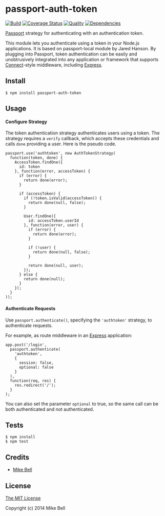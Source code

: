 # passport-auth-token

[![Build](https://travis-ci.org/mbell8903/passport-auth-token.png)](https://travis-ci.org/mbell8903/passport-auth-token)
[![Coverage Status](https://coveralls.io/repos/mbell8903/passport-auth-token/badge.png)](https://coveralls.io/r/mbell8903/passport-auth-token)
[![Quality](https://codeclimate.com/github/mbell8903/passport-auth-token.png)](https://codeclimate.com/github/mbell8903/passport-auth-token)
[![Dependencies](https://david-dm.org/mbell8903/passport-auth-token.png)](https://david-dm.org/mbell8903/passport-auth-token)


[Passport](http://passportjs.org/) strategy for authenticating with an authentication token.

This module lets you authenticate using a token in your Node.js
applications. It is based on passport-local module by Jared Hanson.
By plugging into Passport, token authentication can be easily and
unobtrusively integrated into any application or framework that supports
[Connect](http://www.senchalabs.org/connect/)-style middleware, including
[Express](http://expressjs.com/).

## Install

    $ npm install passport-auth-token

## Usage

#### Configure Strategy

The token authentication strategy authenticates users using a token.
The strategy requires a `verify` callback, which accepts these
credentials and calls `done` providing a user.
Here is the pseudo code.

    passport.use('authtoken', new AuthTokenStrategy(
      function(token, done) {
        AccessToken.findOne({
          id: token
        }, function(error, accessToken) {
          if (error) {
            return done(error);
          }

          if (accessToken) {
            if (!token.isValid(accessToken)) {
              return done(null, false);
            }

            User.findOne({
              id: accessToken.userId
            }, function(error, user) {
              if (error) {
                return done(error);
              }

              if (!user) {
                return done(null, false);
              }

              return done(null, user);
            });
          } else {
            return done(null);
          }
        });
      }
    ));

#### Authenticate Requests

Use `passport.authenticate()`, specifying the `'authtoken'` strategy, to
authenticate requests.

For example, as route middleware in an [Express](http://expressjs.com/)
application:

    app.post('/login',
      passport.authenticate(
        'authtoken',
        {
          session: false,
          optional: false
        }
      ),
      function(req, res) {
        res.redirect('/');
      }
    );

You can also set the parameter `optional` to true, so the same call can be both authenticated and not authenticated.

## Tests

    $ npm install
    $ npm test

## Credits

  - [Mike Bell](http://github.com/mbell8903)

## License

[The MIT License](http://opensource.org/licenses/MIT)

Copyright (c) 2014 Mike Bell
